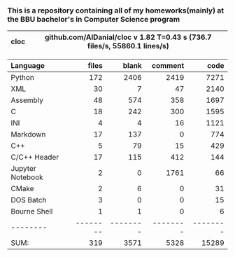 ### This is a repository containing all of my homeworks(mainly) at the BBU bachelor's in Computer Science program


cloc|github.com/AlDanial/cloc v 1.82  T=0.43 s (736.7 files/s, 55860.1 lines/s)
--- | ---

Language|files|blank|comment|code
:-------|-------:|-------:|-------:|-------:
Python|172|2406|2419|7271
XML|30|7|47|2140
Assembly|48|574|358|1697
C|18|242|300|1595
INI|4|4|16|1121
Markdown|17|137|0|774
C++|5|79|15|429
C/C++ Header|17|115|412|144
Jupyter Notebook|2|0|1761|66
CMake|2|6|0|31
DOS Batch|3|0|0|15
Bourne Shell|1|1|0|6
--------|--------|--------|--------|--------
SUM:|319|3571|5328|15289


